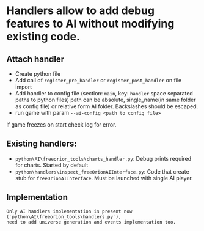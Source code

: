# Handlers allow to add debug features to AI without modifying existing code.

## Attach handler

  - Create python file
  - Add call of `register_pre_handler` or `register_post_handler` on file import
  - Add handler to config file (section: `main`, key: `handler` space separated paths to python files)
    path can be absolute, single_name(in same folder as config file) or relative form AI folder. Backslashes should be escaped.
  - run game with param `--ai-config <path to config file>`

  If game freezes on start check log for error.


## Existing handlers:
  - `python\AI\freeorion_tools\charts_handler.py`:
    Debug prints required for charts. Started by default
  - `python\handlers\inspect_freeOrionAIInterface.py`:
    Code that create stub for `freeOrionAIInterface`. Must be launched with single AI player.

## Implementation
    Only AI handlers implementation is present now (`python\AI\freeorion_tools\handlers.py`),
    need to add universe generation and events implementation too.
 
